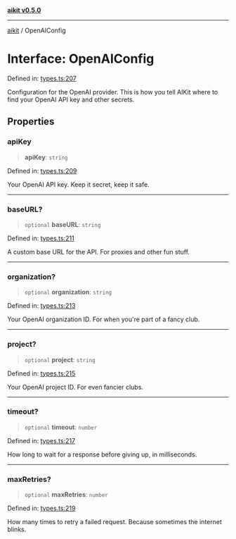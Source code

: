 [**aikit v0.5.0**](../README.md)

---

[aikit](../README.md) / OpenAIConfig

# Interface: OpenAIConfig

Defined in: [types.ts:207](https://github.com/chinmaymk/aikit/blob/main/src/types.ts#L207)

Configuration for the OpenAI provider.
This is how you tell AIKit where to find your OpenAI API key and other secrets.

## Properties

### apiKey

> **apiKey**: `string`

Defined in: [types.ts:209](https://github.com/chinmaymk/aikit/blob/main/src/types.ts#L209)

Your OpenAI API key. Keep it secret, keep it safe.

---

### baseURL?

> `optional` **baseURL**: `string`

Defined in: [types.ts:211](https://github.com/chinmaymk/aikit/blob/main/src/types.ts#L211)

A custom base URL for the API. For proxies and other fun stuff.

---

### organization?

> `optional` **organization**: `string`

Defined in: [types.ts:213](https://github.com/chinmaymk/aikit/blob/main/src/types.ts#L213)

Your OpenAI organization ID. For when you're part of a fancy club.

---

### project?

> `optional` **project**: `string`

Defined in: [types.ts:215](https://github.com/chinmaymk/aikit/blob/main/src/types.ts#L215)

Your OpenAI project ID. For even fancier clubs.

---

### timeout?

> `optional` **timeout**: `number`

Defined in: [types.ts:217](https://github.com/chinmaymk/aikit/blob/main/src/types.ts#L217)

How long to wait for a response before giving up, in milliseconds.

---

### maxRetries?

> `optional` **maxRetries**: `number`

Defined in: [types.ts:219](https://github.com/chinmaymk/aikit/blob/main/src/types.ts#L219)

How many times to retry a failed request. Because sometimes the internet blinks.
